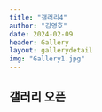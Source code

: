 ```yaml
---
title: "갤러리4"
author: "김영호"
date: 2024-02-09
header: Gallery
layout: gallerydetail
img: "Gallery1.jpg"
---
```


## 갤러리 오픈